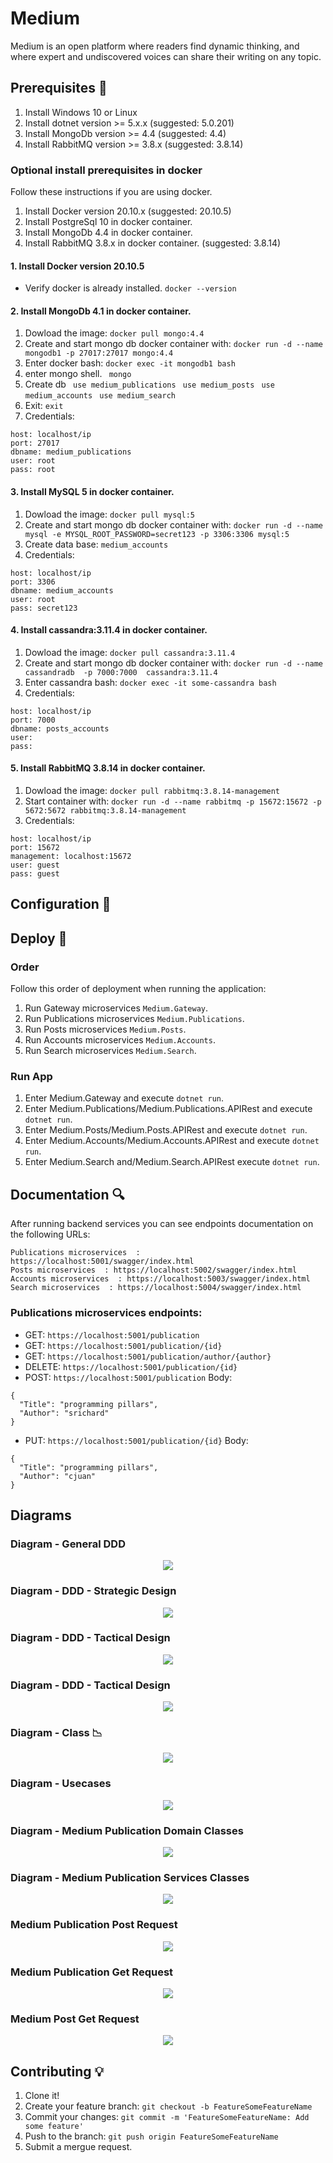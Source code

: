 # Medium

Medium is an open platform where readers find dynamic thinking, and where expert and undiscovered voices can share their writing on any topic.

## Prerequisites 🔨

1. Install Windows 10 or Linux
2. Install dotnet version >= 5.x.x (suggested: 5.0.201)
3. Install MongoDb version >= 4.4 (suggested: 4.4)
4. Install RabbitMQ version >= 3.8.x (suggested: 3.8.14)

### Optional install prerequisites in docker

Follow these instructions if you are using docker.

1. Install Docker version 20.10.x (suggested: 20.10.5)
2. Install PostgreSql 10 in docker container.
3. Install MongoDb 4.4 in docker container.
4. Install RabbitMQ 3.8.x in docker container. (suggested: 3.8.14)

#### 1. Install Docker version 20.10.5
- Verify docker is already installed.
``` docker --version ```

#### 2. Install MongoDb 4.1 in docker container.
1. Dowload the image:
``` docker pull mongo:4.4 ```
2. Create and start mongo db docker container with:
``` docker run -d --name mongodb1 -p 27017:27017 mongo:4.4 ```
3. Enter docker bash:
``` docker exec -it mongodb1 bash ```
4. enter mongo shell.
``` mongo```
5. Create db
``` use medium_publications```
``` use medium_posts```
``` use medium_accounts```
``` use medium_search```
6. Exit:
``` exit ```
7. Credentials:
```
host: localhost/ip
port: 27017
dbname: medium_publications
user: root
pass: root
```

#### 3. Install MySQL 5 in docker container.
1. Dowload the image:
``` docker pull mysql:5 ```
2. Create and start mongo db docker container with:
``` docker run -d --name mysql -e MYSQL_ROOT_PASSWORD=secret123 -p 3306:3306 mysql:5 ```
3. Create data base: ``` medium_accounts ```
4. Credentials:
```
host: localhost/ip
port: 3306
dbname: medium_accounts
user: root
pass: secret123
```

#### 4. Install cassandra:3.11.4 in docker container.
1. Dowload the image: ``` docker pull cassandra:3.11.4 ```
2. Create and start mongo db docker container with: ``` docker run -d --name cassandradb  -p 7000:7000  cassandra:3.11.4 ```
3. Enter cassandra bash: ```docker exec -it some-cassandra bash```
3. Credentials:
```
host: localhost/ip
port: 7000
dbname: posts_accounts
user: 
pass:
```

#### 5. Install RabbitMQ 3.8.14 in docker container.
1. Dowload the image:
``` docker pull rabbitmq:3.8.14-management ```
2. Start container with:
``` docker run -d --name rabbitmq -p 15672:15672 -p 5672:5672 rabbitmq:3.8.14-management ```
3. Credentials:
```
host: localhost/ip
port: 15672
management: localhost:15672
user: guest
pass: guest
```

## Configuration 🔧

## Deploy 🚀

### Order

Follow this order of deployment when running the application: 
1.	Run Gateway microservices ```Medium.Gateway```.
2.	Run Publications microservices ```Medium.Publications```.
3.	Run Posts microservices ```Medium.Posts```.
4.	Run Accounts microservices ```Medium.Accounts```.
5.	Run Search microservices ```Medium.Search```.

### Run App
1. Enter Medium.Gateway and execute  ```dotnet run```.
2. Enter Medium.Publications/Medium.Publications.APIRest and execute  ```dotnet run```.
3. Enter Medium.Posts/Medium.Posts.APIRest and execute  ```dotnet run```.
4. Enter Medium.Accounts/Medium.Accounts.APIRest and execute  ```dotnet run```.
5. Enter Medium.Search and/Medium.Search.APIRest execute  ```dotnet run```.


## Documentation 🔍

After running backend services you can see endpoints documentation on the following URLs:
```
Publications microservices  : https://localhost:5001/swagger/index.html
Posts microservices  : https://localhost:5002/swagger/index.html
Accounts microservices  : https://localhost:5003/swagger/index.html
Search microservices  : https://localhost:5004/swagger/index.html
```

### Publications microservices endpoints:  

- GET: ```https://localhost:5001/publication```
- GET: ```https://localhost:5001/publication/{id}```
- GET: ```https://localhost:5001/publication/author/{author}```
- DELETE: ```https://localhost:5001/publication/{id}```
- POST: ```https://localhost:5001/publication```
Body:
```
{
  "Title": "programming pillars",
  "Author": "srichard"
}
```
- PUT: ```https://localhost:5001/publication/{id}```
Body:
```
{
  "Title": "programming pillars",
  "Author": "cjuan"
}
```
## Diagrams

### Diagram - General DDD
<p align="center">
  <img src="Documentation/Diagram-DDD.png">
</p>

### Diagram - DDD - Strategic Design
<p align="center">
  <img src="Documentation/Diagram-Strategic-Design.png">
</p>

### Diagram - DDD - Tactical Design
<p align="center">
  <img src="Documentation/Diagram-Tactical-Design.png">
</p>

### Diagram - DDD - Tactical Design
<p align="center">
  <img src="Documentation/Diagram-Microservices.png">
</p>

### Diagram - Class 📉
<p align="center">
  <img src="Documentation/Diagram-Class.png">
</p>

### Diagram - Usecases
<p align="center">
  <img src="Documentation/Diagram-Usecases.png">
</p>

### Diagram - Medium Publication Domain Classes
<p align="center">
  <img src="Documentation/Medium-Publication-Domain-Diagram-Class.jpg">
</p>

### Diagram - Medium Publication Services Classes
<p align="center">
  <img src="Documentation/Medium-Publication-Services-Diagram-Class.jpg">
</p>

### Medium Publication Post Request
<p align="center">
  <img src="Documentation/Medium-Publication-PostRequest.jpg">
</p>

### Medium Publication Get Request
<p align="center">
  <img src="Documentation/Medium-Publication-GetRequest.jpg">
</p>

### Medium Post Get Request
<p align="center">
  <img src="Documentation/Medium-Post-GetRequest.jpg">
</p>


## Contributing 💡

1. Clone it!
2. Create your feature branch: `git checkout -b FeatureSomeFeatureName`
3. Commit your changes: `git commit -m 'FeatureSomeFeatureName: Add some feature'`
4. Push to the branch: `git push origin FeatureSomeFeatureName`
5. Submit a mergue request.
